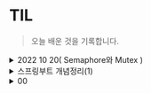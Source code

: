 # TIL

>오늘 배운 것을 기록합니다.

<details>
  <summary>2022 10 20( Semaphore와 Mutex )</summary>
<pre>

# 2. Semaphore와 Mutex

동기화 기법의 대표적인 방법 두 가지

## 2-1 세마포어(Semaphore)
특정 변수를 통해서 공유 자원에 접근을 제한하는 방식입니다. 예를들어 세마포어로 사용할 값이 1이상이면 임계구역에 
접근 가능하고 0이면 자원에 더 이상 접근을 할 수 없는 방식입니다.

## 2-2 뮤텍스(Mutex)
Mutual extension의 줄임말로 상호배제라고 합니다. 오직 하나의 프로세스만 임계구역에 대해 접근이 가능하며, 임계구역에 
접근하여 사용중일때는 Lock을 걸어 다른 프로세스가 접근하지 못하도록 하는 것을 의미합니다. 프로세스가 임계구역접근을 
해제해야만 다른 프로세스가 접근을 할 수 있습니다.

## 2-3 차이점
뮤텍스는 단 1개의 프로세스만 접근이 가능한 동기화 방법이며 그에 반해 세마포어의 값은 1보다 큰 값으로 관리할 수 있습니다. 
그리고 세마포어는 임계구역을 사용중인 프로세스 뿐 아니라 다른 프로세스 및 스레드도 세마포어 값을 변경할 수 있는 반면, 
뮤텍스는 Lock한 프로세스 만이 Unlock이 가능합니다.

</pre>
</details>


<details>
  <summary>스프링부트 개념정리(1)</summary>
<pre>

# 스프링은?
1. frame work임
2. 오픈소스 - 소스가 공개되어 있음(뜯어고칠 수 있음)
3. IoC(Inversion of Controll - 제어의 역전) 컨테이너를 가진다.
  * 주도권이 스프링에 있다.
  * 메서드나 객체의 호출 작업을 개발자가 아닌 '외부'에서 결정하는 것
4. DI(Dependency Injection)를 지원한다.
  * 클래스 내에서 사용되는 객체의 생성은 코드로 직접하지 않고 외부로부터 주입받음
5. 많은 필터를 가지고 있다.
6. 많은 어노테이션이 있다. 
7. MessageConverter를 가짐 기본값은 Json 
  * MessageConverter : 중간언어로 변경해주는 스프링 라이브러리
8. BufferedReader와 BufferedWriter를 쉽게 사용가능

# JPA(Java Persistence API)란?
1. 인터페이스이다.( 구현하는 실제 클래스가 필요 ex)Hibernate )
2. ORM(Object Relational Mapping) 기술이다.
  * 객체로 구성한 데이터를 관계형 데이터베이스에 연결(맵핑)하고, 데이터에 대해 쿼리를 보내고 관리를 할 수 있는 도구
3. 반복적인 CRUD 작업을 생략하게 해줌
4. 영속성 컨텍스트를 가지고 있다. (엔티티를 영구 저장하는 환경)
  * 컨텍스트 : 맥락, 대상의 정보
5. DB와 OOP의 불일치성을 해결하기 위한 방법론을 제공한다.(DB는 객체저장 불가능)
6. OOP의 관점에서 모델링을 할 수 있게 해준다. (상속, 컴포지션, 연관관계)
7. 방언 처리가 용이하여 Migration하기 좋음. 유지보수에도 좋음(mysql, 오라클 등 여러 RDBMS에 사용가능)

# 스프링부트 동작원리
1. 내장 톰켓을 가진다. - 톰켓을 따로 설치할 필요x
2. 서블릿 컨테이너

![image](https://user-images.githubusercontent.com/105253684/203491041-a09b1185-2193-4920-8d6a-924cb29bda00.png)

3. web.xml (웹 배포서술자)
  * ServletContext의 초기 파라미터 생성
  * Session의 유효시간 설정
  * Servlet/JSP에 대한 정의
  * Servlet/JSP에 매핑
  * Mime Type 매핑
  * Welcome File list 설정
  * Error Pages 처리
  * 리스너/필터 설정
  * 보안

</pre>
</details>

<details>
  <summary>00</summary>
<pre>

</pre>
</details>
